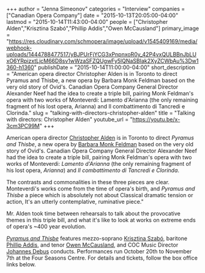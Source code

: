 +++
author = "Jenna Simeonov"
categories = "Interview"
companies = ["Canadian Opera Company"]
date = "2015-10-13T20:05:00-04:00"
lastmod = "2015-10-14T11:43:00-04:00"
people = ["Christopher Alden","Krisztina Szabó","Phillip Addis","Owen McCausland"]
primary_image = "https://res.cloudinary.com/schmopera/image/upload/v1545409169/media/webhook-uploads/1444788477517/yBJPUrFjYCG3xPnpnxoR0y_42P4vxQULBBnJbLUxO6YRpizxtLjcM66D8sv1wWzaSFZQUgwFy5lQNaSBIak2XyZCWbAu%3Dw1360-h1360"
publishDate = "2015-10-14T11:00:00-04:00"
short_description = "American opera director Christopher Alden is in Toronto to direct Pyramus and Thisbe, a new opera by Barbara Monk Feldman based on the very old story of Ovid&#039;s. Canadian Opera Company General Director Alexander Neef had the idea to create a triple bill, pairing Monk Feldman&#039;s opera with two works of Monteverdi: Lamento d&#039;Arianna (the only remaining fragment of his lost opera, Arianna) and Il combattimento di Tancredi e Clorinda."
slug = "talking-with-directors-christopher-alden"
title = "Talking with directors: Christopher Alden"
youtube_url = "https://youtu.be/x-3cm3PC99M"
+++

American opera director [Christopher Alden](/scene/people/christopher-alden/) is in Toronto to direct *Pyramus and Thisbe*, a new opera by [Barbara Monk Feldman](/scene/people/barbara-monk-feldman/) based on the very old story of Ovid's. Canadian Opera Company General Director Alexander Neef had the idea to create a triple bill, pairing Monk Feldman's opera with two works of Monteverdi: *Lamento d'Arianna* (the only remaining fragment of his lost opera, *Arianna*) and *Il combattimento di Tancredi e Clorinda*.

The contrasts and commonalities in these three pieces are clear. Monteverdi's works come from the time of opera's birth, and *Pyramus and Thisbe* a piece which is absolutely not about Classical dramatic tension or action, It's an utterly contemplative, ruminative piece."

Mr. Alden took time between rehearsals to talk about the provocative themes in this triple bill, and what it's like to look at works on extreme ends of opera's ~400 year evolution.

[*Pyramus and Thisbe*](http://www.coc.ca/PerformancesAndTickets/1516Season/PyramusandThisbe.aspx) features mezzo-soprano [Krisztina Szabó](/scene/people/krisztina-szabo/), baritone [Phillip Addis](/scene/people/phillip-addis/), and tenor [Owen McCausland](/scene/people/owen-mccausland/), and COC Music Director [Johannes Debus](http://www.coc.ca/AboutTheCOC/CompanyMembers/Orchestra/JohannesDebus.aspx) conducts. Performances run October 20th to November 7th at the Four Seasons Centre. For details and tickets, follow the box office links below.
